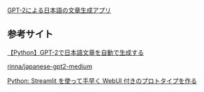[GPT-2による日本語の文章生成アプリ](https://share.streamlit.io/kjman678/text_generater/app.py)

## 参考サイト

[【Python】GPT-2で日本語文章を自動で生成する](https://self-development.info/%E3%80%90python%E3%80%91gpt-2%E3%81%A7%E6%97%A5%E6%9C%AC%E8%AA%9E%E6%96%87%E7%AB%A0%E3%82%92%E8%87%AA%E5%8B%95%E3%81%A7%E7%94%9F%E6%88%90%E3%81%99%E3%82%8B/)

[rinna/japanese-gpt2-medium](https://huggingface.co/rinna/japanese-gpt2-medium)

[Python: Streamlit を使って手早く WebUI 付きのプロトタイプを作る](https://blog.amedama.jp/entry/streamlit-tutorial#%E3%82%AD%E3%83%A3%E3%83%83%E3%82%B7%E3%83%A5%E6%A9%9F%E6%A7%8B)
